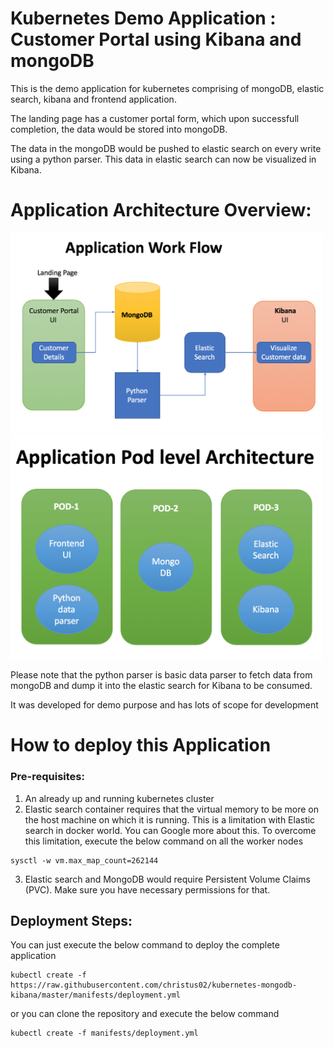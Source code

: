 # Kubernetes Demo Application : Customer Portal using Kibana and mongoDB

This is the demo application for kubernetes comprising of mongoDB, elastic search, kibana and frontend application.

The landing page has a customer portal form, which upon successfull completion, the data would be stored into mongoDB.

The data in the mongoDB would be pushed to elastic search on every write using a python parser.
This data in elastic search can now be visualized in Kibana.

# Application Architecture Overview:


<img src="https://raw.githubusercontent.com/christus02/kubernetes-mongodb-kibana/master/images/app-work-flow.png" width="500">

<img src="https://raw.githubusercontent.com/christus02/kubernetes-mongodb-kibana/master/images/app-pod.png" width="500">

Please note that the python parser is basic data parser to fetch data from mongoDB and dump it into the elastic search for Kibana to be consumed. 

It was developed for demo purpose and has lots of scope for development

# How to deploy this Application

### Pre-requisites:
1. An already up and running kubernetes cluster
2. Elastic search container requires that the virtual memory to be more on the host machine on which it is running. This is a limitation with Elastic search in docker world. You can Google more about this. To overcome this limitation, execute the below command on all the worker nodes
```
sysctl -w vm.max_map_count=262144
```
3. Elastic search and MongoDB would require Persistent Volume Claims (PVC). Make sure you have necessary permissions for that.

## Deployment Steps:

You can just execute the below command to deploy the complete application

```
kubectl create -f https://raw.githubusercontent.com/christus02/kubernetes-mongodb-kibana/master/manifests/deployment.yml
```

or you can clone the repository and execute the below command

```
kubectl create -f manifests/deployment.yml
```

